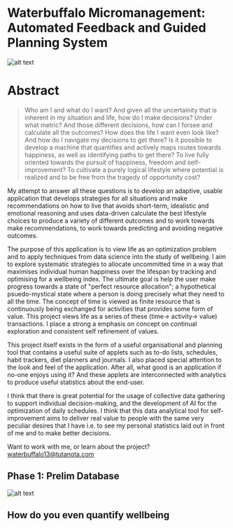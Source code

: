 # Waterbuffalo Micromanagement: Automated Feedback and Guided Planning System 

![alt text](https://github.com/waterbuffalo13/Waterbuffalo-Micromanagement/blob/master/screenshot-gif.gif)

# Abstract

>Who am I and what do I want? And given all the uncertainity that is inherent in my situation and life, how do I make decisions? Under what metric? And those different decisions, how can I forsee and calculate all the outcomes? How does the life I want even look like? And how do I navigate my decisions to get there? Is it possible to develop a machine that quantifies and actively maps routes towards happiness, as well as identifying paths to get there? To live fully oriented towards the pursuit of happiness, freedom and self-improvement? To cultivate a purely logical lifestyle where potential is realized and to be free from the tragedy of opportunity cost? 

My attempt to answer all these questions is to develop an adaptive, usable application that develops strategies for all situations and make recommendations on how to live that avoids short-term, idealistic and emotional reasoning and uses data-driven calculate the best lifestyle choices to produce a variety of different outcomes and to work towards make recommendations, to work towards predicting and avoiding negative outcomes.

The purpose of this application is to view life as an optimization problem and to apply techniques from data science into the study of wellbeing. I aim to explore systematic strategies to allocate uncommitted time in a way that maximises individual human happiness over the lifespan by tracking and optimising for a wellbeing index. The ultimate goal is help the user make progress towards a state of "perfect resource allocation"; a hypothetical psuedo-mystical state where a person is doing precisely what they need to all the time. The concept of time is viewed as finite resource that is continuously being exchanged for activities that provides some form of value. This project views life as a series of these (time-> activity-> value) transactions. I place a strong a emphasis on concept on continual exploration and consistent self refinement of values.

This project itself exists in the form of a useful organisational and planning tool that contains a useful suite of applets such as to-do lists, schedules, habit trackers, diet planners and journals. I also placed special attention to the look and feel of the application. After all, what good is an application if no-one enjoys using it? And these applets are interconnected with analytics to produce useful statistics about the end-user. 

I think that there is great potential for the usage of collective data gathering to support individual decision-making, and the development of AI for the optimization of daily schedules.  I think that this data analytical tool for self-improvement aims to deliver real value to people with the same very peculiar desires that I have i.e. to see my personal statistics laid out in front of me and to make better decisions.

Want to work with me, or learn about the project? waterbuffalo13@tutanota.com


## Phase 1: Prelim Database
![alt text](https://github.com/waterbuffalo13/Waterbuffalo-Micromanagement/blob/master/misc_image/er_diagram.png)

## How do you even quantify wellbeing


